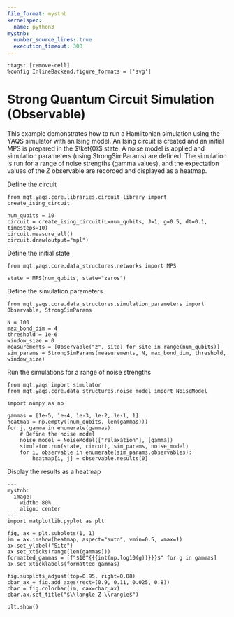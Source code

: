 ```yaml
---
file_format: mystnb
kernelspec:
  name: python3
mystnb:
  number_source_lines: true
  execution_timeout: 300
---
```


```{code-cell} ipython3
:tags: [remove-cell]
%config InlineBackend.figure_formats = ['svg']
```

# Strong Quantum Circuit Simulation (Observable)

This example demonstrates how to run a Hamiltonian simulation using the YAQS simulator with an Ising model.
An Ising circuit is created and an initial MPS is prepared in the $\ket{0}$ state.
A noise model is applied and simulation parameters (using StrongSimParams) are defined.
The simulation is run for a range of noise strengths (gamma values), and the expectation values of the $Z$ observable are recorded and displayed as a heatmap.

Define the circuit

```{code-cell} ipython3
from mqt.yaqs.core.libraries.circuit_library import create_ising_circuit

num_qubits = 10
circuit = create_ising_circuit(L=num_qubits, J=1, g=0.5, dt=0.1, timesteps=10)
circuit.measure_all()
circuit.draw(output="mpl")
```

Define the initial state

```{code-cell} ipython3
from mqt.yaqs.core.data_structures.networks import MPS

state = MPS(num_qubits, state="zeros")
```

Define the simulation parameters

```{code-cell} ipython3
from mqt.yaqs.core.data_structures.simulation_parameters import Observable, StrongSimParams

N = 100
max_bond_dim = 4
threshold = 1e-6
window_size = 0
measurements = [Observable("z", site) for site in range(num_qubits)]
sim_params = StrongSimParams(measurements, N, max_bond_dim, threshold, window_size)
```

Run the simulations for a range of noise strengths

```{code-cell} ipython3
from mqt.yaqs import simulator
from mqt.yaqs.core.data_structures.noise_model import NoiseModel

import numpy as np

gammas = [1e-5, 1e-4, 1e-3, 1e-2, 1e-1, 1]
heatmap = np.empty((num_qubits, len(gammas)))
for j, gamma in enumerate(gammas):
    # Define the noise model
    noise_model = NoiseModel(["relaxation"], [gamma])
    simulator.run(state, circuit, sim_params, noise_model)
    for i, observable in enumerate(sim_params.observables):
        heatmap[i, j] = observable.results[0]
```

Display the results as a heatmap

```{code-cell} ipython3
---
mystnb:
  image:
    width: 80%
    align: center
---
import matplotlib.pyplot as plt

fig, ax = plt.subplots(1, 1)
im = ax.imshow(heatmap, aspect="auto", vmin=0.5, vmax=1)
ax.set_ylabel("Site")
ax.set_xticks(range(len(gammas)))
formatted_gammas = [f"$10^{{{int(np.log10(g))}}}$" for g in gammas]
ax.set_xticklabels(formatted_gammas)

fig.subplots_adjust(top=0.95, right=0.88)
cbar_ax = fig.add_axes(rect=(0.9, 0.11, 0.025, 0.8))
cbar = fig.colorbar(im, cax=cbar_ax)
cbar.ax.set_title("$\\langle Z \\rangle$")

plt.show()
```

